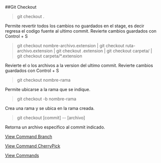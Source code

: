 ##Git Checkout 

> git checkout .

Permite revertir todos los cambios no guardados en el stage, es decir regresa el codigo fuente al ultimo commit.
Revierte cambios guardados con Control + S

> git checkout nombre-archivo.extension | git checkout ruta-archivo.extension | git checkout .extension | git checkout carpeta/ | git checkout carpeta/*.extension

Revierte el o los archivos a la version del ultimo commit.
Revierte cambios guardados con Control + S

> git checkout nombre-rama

Permite ubicarse a la rama que se indique.

> git checkout -b nombre-rama

Crea una rama y se ubica en la rama creada.

> git checkout [commit] -- [archivo]

Retorna un archivo especifico al commit indicado.

[View Command Branch](Branch.md)

[View Command CherryPick](CherryPick.md)

[View Commands](../Commands.md)